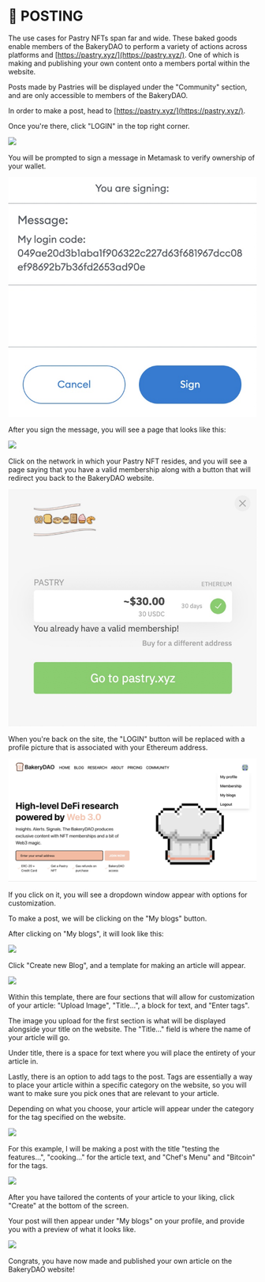 # 📌 POSTING

The use cases for Pastry NFTs span far and wide. These baked goods enable members of the BakeryDAO to perform a variety of actions across platforms and [https://pastry.xyz/](https://pastry.xyz/). One of which is making and publishing your own content onto a members portal within the website.

Posts made by Pastries will be displayed under the "Community" section, and are only accessible to members of the BakeryDAO.

In order to make a post, head to [https://pastry.xyz/](https://pastry.xyz/).

Once you're there, click "LOGIN" in the top right corner.

![](../../.gitbook/assets/chrome\_38nTlWXBzS.png)

You will be prompted to sign a message in Metamask to verify ownership of your wallet.

![](<../../.gitbook/assets/image (6).png>)

After you sign the message, you will see a page that looks like this:

![](../../.gitbook/assets/chrome\_0Bs2BO3izf.png)

Click on the network in which your Pastry NFT resides, and you will see a page saying that you have a valid membership along with a button that will redirect you back to the BakeryDAO website.

![](<../../.gitbook/assets/image (11).png>)

When you're back on the site, the "LOGIN" button will be replaced with a profile picture that is associated with your Ethereum address.

![](<../../.gitbook/assets/image (18).png>)

If you click on it, you will see a dropdown window appear with options for customization.

To make a post, we will be clicking on the "My blogs" button.

After clicking on "My blogs", it will look like this:

![](../../.gitbook/assets/chrome\_e9a8cOkzf9.png)

Click "Create new Blog", and a template for making an article will appear.

![](../../.gitbook/assets/chrome\_P1EZGvNwjI.png)

Within this template, there are four sections that will allow for customization of your article: "Upload Image", "Title...", a block for text, and "Enter tags".

The image you upload for the first section is what will be displayed alongside your title on the website. The "Title..." field is where the name of your article will go.

Under title, there is a space for text where you will place the entirety of your article in.

Lastly, there is an option to add tags to the post. Tags are essentially a way to place your article within a specific category on the website, so you will want to make sure you pick ones that are relevant to your article.

Depending on what you choose, your article will appear under the category for the tag specified on the website.

![](../../.gitbook/assets/chrome\_23m6ucwoBF.png)

For this example, I will be making a post with the title "testing the features...", "cooking..." for the article text, and "Chef's Menu" and "Bitcoin" for the tags.

![](../../.gitbook/assets/chrome\_3jWIKPPXF1.png)

After you have tailored the contents of your article to your liking, click "Create" at the bottom of the screen.

Your post will then appear under "My blogs" on your profile, and provide you with a preview of what it looks like.

![](../../.gitbook/assets/chrome\_ectBfqvXnq.png)

Congrats, you have now made and published your own article on the BakeryDAO website!
